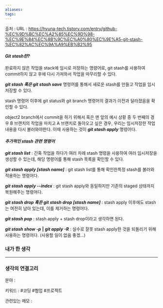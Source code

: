 ```yaml
---
aliases: 
tags:
---
```

출처 : 
URL : https://hyuna-tech.tistory.com/entry/github-%EC%9D%BC%EC%A2%85%EC%9D%98-%EC%9E%84%EC%8B%9C%EC%A0%80%EC%9E%A5-git-stash-%EC%82%AC%EC%9A%A9%EB%B2%95

#### _**Git stash란?**_

완료하지 않은 작업을 stack에 임시로 저장하는 명령어로, git stash를 사용하여 commit하지 않고 후에 다시 가져와서 작업을 마무리할 수 있다.

**_git stash 혹은 git stash save_** 명령어를 통해서 새로운 stash를 만들고 작업을 임시저장할 수 있다. 

stash 명령어 이후에 git status와 git branch 명령어의 결과가 이전과 달라졌음을 확인할 수 있다.

object2 branch에서 commit을 하기 위해서 혹은 맨 앞의 예시 상황 중 두 번째의 경우 B 브랜치의 작업을 마치고 A 브랜치로 돌아오고 싶은 경우, 우리는 임시저장한 작업 내용을 다시 불러와야한다. 이때 사용하는 것이 _**git stash apply**_ 명령어다.

#### _**추가적인 stash 관련 명령어**_

_**git stash list**_ : 간혹 작업을 하다가 여러 차례 stash 명령을 사용하여 여러 임시저장을 생성할 수 있는데, 해당 명령어를 통해 stash 목록을 확인할 수 있다. 

_**git stash apply [stash name]**_ : git stash list를 통해 확인한특정 stash를 불러와 적용하는 명령어다. 

_**git stash apply --index**_ : git stash apply와 동일하지만 기존의 staged 상태까지 복원해주는 명령어다. 

_**git stash drop 혹은 git stash drop [stash name]**_ : stash apply 이후에도 stash는 여전히 남아 있는데, 이를 제거하는 명령어다. 

_**git stash pop**_ : stash apply + stash drop이라고 생각하면 된다. 

_**git stash show -p**_ **|** _**git apply -R**_ : 실수로 잘못 stash apply한 것을 되돌리기 위해 사용하는 명령어다. (사용할 일이 없음 좋겠...)

### 내가 한 생각

---
### 생각의 연결고리
분야 : 

키워드 : #코딩 #협업 #프로젝트


관련있는 메모 : 
